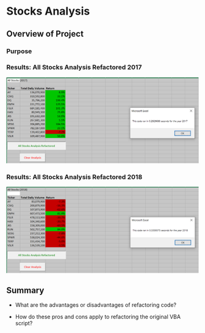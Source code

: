 # Stocks Analysis

## Overview of Project

### Purpose

### Results: All Stocks Analysis Refactored 2017
![VBA_Challenge_2017](Resource/VBA_Challenge_2017.png.png)
### Results: All Stocks Analysis Refactored 2018
![VBA_Challenge_2018.png](Resource/VBA_Challenge_2018.png.png)

## Summary

- What are the advantages or disadvantages of refactoring code?

- How do these pros and cons apply to refactoring the original VBA script?

